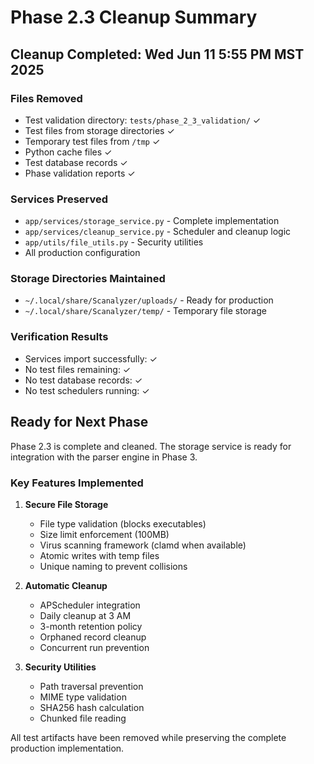 # Phase 2.3 Cleanup Summary

## Cleanup Completed: Wed Jun 11 5:55 PM MST 2025

### Files Removed
- Test validation directory: `tests/phase_2_3_validation/` ✓
- Test files from storage directories ✓
- Temporary test files from `/tmp` ✓
- Python cache files ✓
- Test database records ✓
- Phase validation reports ✓

### Services Preserved
- `app/services/storage_service.py` - Complete implementation
- `app/services/cleanup_service.py` - Scheduler and cleanup logic
- `app/utils/file_utils.py` - Security utilities
- All production configuration

### Storage Directories Maintained
- `~/.local/share/Scanalyzer/uploads/` - Ready for production
- `~/.local/share/Scanalyzer/temp/` - Temporary file storage

### Verification Results
- Services import successfully: ✓
- No test files remaining: ✓
- No test database records: ✓
- No test schedulers running: ✓

## Ready for Next Phase
Phase 2.3 is complete and cleaned. The storage service is ready for integration with the parser engine in Phase 3.

### Key Features Implemented
1. **Secure File Storage**
   - File type validation (blocks executables)
   - Size limit enforcement (100MB)
   - Virus scanning framework (clamd when available)
   - Atomic writes with temp files
   - Unique naming to prevent collisions

2. **Automatic Cleanup**
   - APScheduler integration
   - Daily cleanup at 3 AM
   - 3-month retention policy
   - Orphaned record cleanup
   - Concurrent run prevention

3. **Security Utilities**
   - Path traversal prevention
   - MIME type validation
   - SHA256 hash calculation
   - Chunked file reading

All test artifacts have been removed while preserving the complete production implementation.
